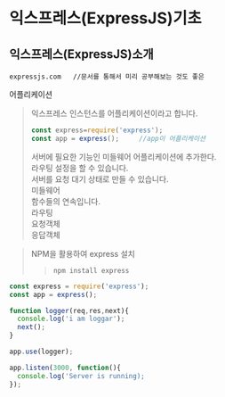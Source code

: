 # 익스프레스(ExpressJS)기초

## 익스프레스(ExpressJS)소개  
```
expressjs.com   //문서를 통해서 미리 공부해보는 것도 좋은
```
어플리케이션   
> 익스프레스 인스턴스를 어플리케이션이라고 합니다.
> ```javascript
> const express=require('express');
> const app = express();     //app이 어플리케이션
> ```
> 서버에 필요한 기능인 미들웨어 어플리케이션에 추가한다.   
> 라우팅 설정을 할 수 있습니다.   
> 서버를 요청 대기 상태로 만들 수 있습니다.     
미들웨어   
> 함수들의 연속입니다.   
라우팅   
요청객체   
응답객체   

>NPM을 활용하여 express 설치
>>```
>>npm install express
>>```

```javascript
const express = require('express');
const app = express();

function logger(req,res,next){
  console.log('i am loggar');
  next();
}

app.use(logger);

app.listen(3000, function(){
  console.log('Server is running);
});
```
